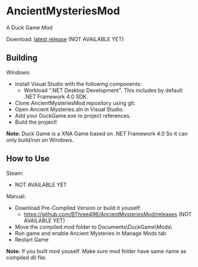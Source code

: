 # AncientMysteriesMod
A Duck Game Mod

Download: [latest release](https://github.com/BThree496/AncientMysteriesMod/releases) (NOT AVAILABLE YET)

Building
-------
Windows:
- Install Visual Studio with the following components:
  - Workload ".NET Desktop Development". This includes by default .NET Framework 4.0 SDK.
- Clone AncientMysteriesMod repository using git.
- Open Ancient Mysteries.sln in Visual Studio.
- Add your DuckGame.exe to project references.
- Build the project!

**Note:** Duck Game is a XNA Game based on .NET Framework 4.0 So it can only build/run on Windows.

How to Use
-------
Steam:
- NOT AVAILABLE YET

Manual:
- Download Pre-Compiled Version or build it youself:
  - https://github.com/BThree496/AncientMysteriesMod/releases (NOT AVAILABLE YET)
- Move the compiled mod folder to Documents\DuckGame\Mods\
- Run game and enable Ancient Mysteries in Manage Mods tab
- Restart Game

**Note:** If you built mod youself. Make sure mod folder have same name as compiled dll file.